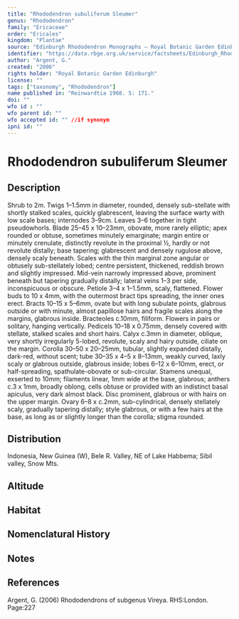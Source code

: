 ```yaml
---
title: "Rhododendron subuliferum Sleumer"
genus: "Rhododendron"
family: "Ericaceae"
order: "Ericales"
kingdom: "Plantae"
source: "Edinburgh Rhododendron Monographs – Royal Botanic Garden Edinburgh"
identifier: "https://data.rbge.org.uk/service/factsheets/Edinburgh_Rhododendron_Monographs.xhtml"
author: "Argent, G."
created: "2006"
rights holder: "Royal Botanic Garden Edinburgh"
license: ""
tags: ["taxonomy", "Rhododendron"]
name published in: "Reinwardtia 1960. 5: 171."
doi: ""
wfo id : ""
wfo parent id: ""
wfo accepted id: "" //if synonym                      
ipni id: ""
---
```


                       

# Rhododendron subuliferum Sleumer

## Description
Shrub to 2m. Twigs 1–1.5mm in diameter, rounded, densely sub-stellate with shortly stalked scales, quickly glabrescent, leaving the surface warty with low scale bases; internodes 3–9cm. Leaves 3–6 together in tight pseudowhorls. Blade 25–45 x 10–23mm, obovate, more rarely elliptic; apex rounded or obtuse, sometimes minutely emarginate; margin entire or minutely crenulate, distinctly revolute in the proximal ½, hardly or not revolute distally; base tapering; glabrescent and densely rugulose above, densely scaly beneath. Scales with the thin marginal zone angular or obtusely sub-stellately lobed; centre persistent, thickened, reddish brown and slightly impressed. Mid-vein narrowly impressed above, prominent beneath but tapering gradually distally; lateral veins 1–3 per side, inconspicuous or obscure. Petiole 3–4 x 1–1.5mm, scaly, flattened. Flower buds to 10 x 4mm, with the outermost bract tips spreading, the inner ones erect. Bracts 10–15 x 5–6mm, ovate but with long subulate points, glabrous outside or with minute, almost papillose hairs and fra­gile scales along the margins, glabrous inside. Bracteoles c.10mm, filiform. Flowers in pairs or solitary, hanging vertically. Pedicels 10–18 x 0.75mm, densely covered with stellate, stalked scales and short hairs. Calyx c.3mm in diameter, oblique, very shortly irregularly 5-lobed, revolute, scaly and hairy outside, ciliate on the margin. Corolla 30–50 x 20–25mm, tubular, slightly expanded distally, dark-red, without scent; tube 30–35 x 4–5 x 8–13mm, weakly curved, laxly scaly or glabrous outside, glabrous inside; lobes 6–12 x 6–10mm, erect, or half-spreading, spathulate-obovate or sub-circular. Stamens unequal, exserted to 10mm; filaments linear, 1mm wide at the base, glabrous; anthers c.3 x 1mm, broadly oblong, cells obtuse or provided with an indistinct basal apiculus, very dark almost black. Disc prominent, glabrous or with hairs on the upper margin. Ovary 6–8 x c.2mm, sub-cylindrical, densely stellately scaly, gradually tapering distally; style glabrous, or with a few hairs at the base, as long as or slightly longer than the corolla; stigma rounded.

## Distribution
Indonesia, New Guinea (W), Bele R. Valley, NE of Lake Habbema; Sibil valley, Snow Mts.

## Altitude


## Habitat


## Nomenclatural History

                       
## Notes


## References

Argent, G. (2006) Rhododendrons of subgenus Vireya. RHS:London. Page:227

